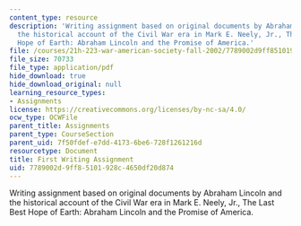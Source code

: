 ```yaml
---
content_type: resource
description: 'Writing assignment based on original documents by Abraham Lincoln and
  the historical account of the Civil War era in Mark E. Neely, Jr., The Last Best
  Hope of Earth: Abraham Lincoln and the Promise of America.'
file: /courses/21h-223-war-american-society-fall-2002/7789002d9ff85101928c4650df20d874_war_fir_assig902.pdf
file_size: 70733
file_type: application/pdf
hide_download: true
hide_download_original: null
learning_resource_types:
- Assignments
license: https://creativecommons.org/licenses/by-nc-sa/4.0/
ocw_type: OCWFile
parent_title: Assignments
parent_type: CourseSection
parent_uid: 7f50fdef-e7dd-4173-6be6-728f1261216d
resourcetype: Document
title: First Writing Assignment
uid: 7789002d-9ff8-5101-928c-4650df20d874
---
```

Writing assignment based on original documents by Abraham Lincoln and the historical account of the Civil War era in Mark E. Neely, Jr., The Last Best Hope of Earth: Abraham Lincoln and the Promise of America.